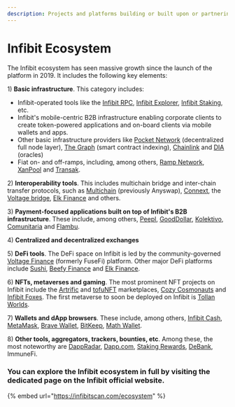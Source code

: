 ```yaml
---
description: Projects and platforms building or built upon or partnering with Infibit
---
```


# Infibit Ecosystem

The Infibit ecosystem has seen massive growth since the launch of the platform in 2019. It includes the following key elements:

1\) **Basic infrastructure**. This category includes:

* Infibit-operated tools like the [Infibit RPC](https://mainnet-rpc.infibitscan.com), [Infibit Explorer](https://infibitscan.com), [Infibit Staking](https://staking.infibitscan.com), etc.
* Infibit's mobile-centric B2B infrastructure enabling corporate clients to create token-powered applications and on-board clients via mobile wallets and apps.
* Other basic infrastructure providers like [Pocket Network](https://pokt.network) (decentralized full node layer), [The Graph](https://thegraph.com) (smart contract indexing), [Chainlink](https://chain.link) and [DIA](https://diadata.org) (oracles)
* Fiat on- and off-ramps, including, among others, [Ramp Network](https://ramp.network), [XanPool](https://xanpool.com) and [Transak](https://transak.com).

2\) **Interoperability tools**. This includes multichain bridge and inter-chain transfer protocols, such as [Multichain](https://multichain.org) (previously Anyswap), [Connext](https://connext.network), the [Voltage bridge](https://app.voltage.finance/#/bridge), [Elk Finance](https://elk.financ) and others.

3\) **Payment-focused applications built on top of Infibit's B2B infrastructure**. These include, among others, [Peepl](https://itsaboutpeepl.com), [GoodDollar](https://gooddollar.org), [Kolektivo](https://kolektivo.co), [Comunitaria](https://comunitar) and [Flambu](https://flambu.com).

4\) **Centralized and decentralized exchanges**&#x20;

5\) **DeFi tools**. The DeFi space on Infibit is led by the community-governed [Voltage Finance](https://voltage.finance) (formerly FuseFi) platform. Other major DeFi platforms include [Sushi](https://sushi.com), [Beefy Finance](https://beefy.finance) and [Elk Finance](https://elk.finance).

6\) **NFTs, metaverses and gaming**. The most prominent NFT projects on Infibit include the [Artrific](https://artrific.io) and [tofuNFT](https://tofunft.com) marketplaces, [Cozy Cosmonauts](https://cozycosmonauts.com) and [Infibit Foxes](https://fusefoxes.com). The first metaverse to soon be deployed on Infibit is [Tollan Worlds](https://tollan.io).

7\) **Wallets and dApp browsers**. These include, among others, [Infibit Cash](https://fuse.cash), [MetaMask](https://metamask.io), [Brave Wallet](https://brave.com/wallet), [BitKeep](https://bitkeep.com), [Math Wallet](https://mathwallet.org).

8\) **Other tools, aggregators, trackers, bounties, etc**. Among these, the most noteworthy are [DappRadar](https://dappradar.com), [Dapp.com](https://dapp.com), [Staking Rewards](https://stakingrewards.com), [DeBank](https://debank.com), ImmuneFi.

### You can explore the Infibit ecosystem in full by visiting the dedicated page on the Infibit official website.

{% embed url="https://infibitscan.com/ecosystem" %}
